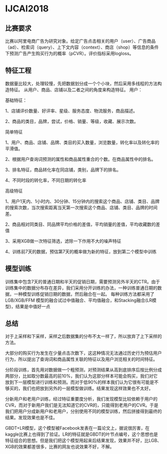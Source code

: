 # IJCAI2018 #

## 比赛要求 ##
比赛以阿里电商广告为研究对象。给定广告点击相关的用户（user）、广告商品（ad）、检索词（query）、上下文内容（context）、商店（shop）等信息的条件下预测广告产生购买行为的概率（pCVR）。评价指标采用logloss。

## 特征工程 ##
数据量比较大，处理较慢，先把数据划分成一个个小块，然后采用多线程的方法构造特征。
从用户、商品、店铺以及二者之间的角度来构造特征。
用户：

基础特征：

1、店铺评价数量、好评率、星级、服务态度、物流服务，商品描述。

2、商品的类目，品牌，尝试，价格、销量、等级，收藏、展示次数。

简单特征

1、用户、商品、店铺、品牌、类目的买入数量，浏览数量，转化率以及转化率的平滑值。

2、根据用户查询词预测的属性和商品属性重合的个数。在商品属性中的排名。

3、排名特征，商品转化率在同店铺，类别，品牌下的排名。

4、不同时段的转化率，不同日期的转化率

高级特征

1、用户1天内、1小时内、30分钟、15分钟内的搜索这个商品、店铺、类目、品牌的搜索次数，当次搜索距离当天第一次搜索这个商品、店铺、类目、品牌的时间差。

2、商品相对同类目、同品牌平均价格的差值，平均销量的差值，平均收藏数的差值

3、采用XGB做一次特征筛选，滤除一下作用不大的噪声特征

4、训练前7天的数据，预估第7天的概率做为新的特征，放到第二个模型中训练

## 模型训练 ##
训练集中包含7天的普通日期和半天的促销日期，需要预测另外半天的CTR。由于训练集中的数据分布存在差异，我们采用分开训练的办法，一种训练普通日期的数据，一种模型训练促销日期的数据，然后融合在一起。
每种训练方法都采用了LGB/XGB/FFM
模型的融合试过中值融合、平均值融合，和Stacking融合(LR模型)，结果是中值好一点

## 总结 ##

对于上采样和下采样，采样之后数据集的分布不太一样了，所以放弃了上下采样的方法。

大部分的购买行为发生在少量点击次数下，这这种情况无法通过历史行为预估用户行为，所以提出了查询词和商品属性关联的特征以及用户浏览相关的时间特征。

分阶段训练，首先用对数据做一个粗预测，对预测结果从高到底排序后按比例分成两部分，比如取分数最高的前10%，我们认为这部分样本可能会购买，我们对它放到下一层模型进行训练和预测。而对于低90%的样本我们认为它很有可能是不够买的，我们也把放到另外的一层模型做训练。结果发现这样效果也不太好。

分新用户和老用户训练，经过特征重要度分析，我们发现模型比较依赖于用户的CVR，而对于新用户我们是无法知道它的CVR的，只能得到老用户的CVR。于是我们把用户分成新用户和老用户，分别使用不同的模型训练，然后拼接得到最终的结果。发现效果也是不佳。

GBDT+LR模型，这个模型被Facebook发表在一篇论文上，据说很厉害，在kaggle比赛上也得到了验证。LR的特征就是GBDT的叶节点编号，这个思想也是特征组合的思想。但是我们把这个模型用起来后结果发现，效果并不好，比LGB、XGB的效果都差很多，比赛的网友也说效果不好，不解。
